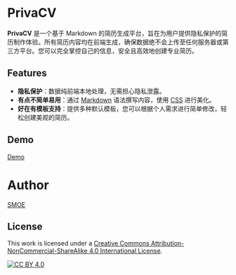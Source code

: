 # PrivaCV
**PrivaCV** 是一个基于 Markdown 的简历生成平台，旨在为用户提供隐私保护的简历制作体验。所有简历内容均在前端生成，确保数据绝不会上传至任何服务器或第三方平台。您可以完全掌控自己的信息，安全且高效地创建专业简历。

## Features

- **隐私保护**：数据纯前端本地处理，无需担心隐私泄露。
- **有点不简单易用**：通过 [Markdown](https://www.markdownguide.org/basic-syntax/) 语法撰写内容，使用 [CSS](https://developer.mozilla.org/zh-CN/docs/Web/CSS) 进行美化。
- **好在有模板支持**：提供多种默认模板，您可以根据个人需求进行简单修改，轻松创建美观的简历。

## Demo

[Demo](https://bapigso.github.io/PrivaCV)

# Author
[SMOE](https://smoe.cc/)

## License

This work is licensed under a
[Creative Commons Attribution-NonCommercial-ShareAlike 4.0 International License][cc-by].

[![CC BY 4.0][cc-by-image]][cc-by]

[cc-by]: http://creativecommons.org/licenses/by/4.0/
[cc-by-image]: https://i.creativecommons.org/l/by/4.0/88x31.png